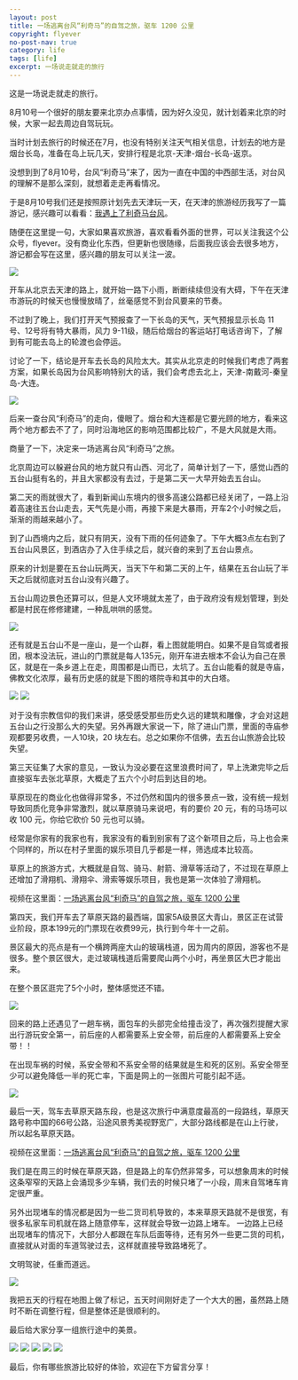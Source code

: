 ```yaml
---
layout: post
title: 一场逃离台风“利奇马”的自驾之旅，驱车 1200 公里
copyright: flyever
no-post-nav: true
category: life
tags: [life]
excerpt: 一场说走就走的旅行
---
```


这是一场说走就走的旅行。

8月10号一个很好的朋友要来北京办点事情，因为好久没见，就计划着来北京的时候，大家一起去周边自驾玩玩。

当时计划去旅行的时候还在7月，也没有特别关注天气相关信息，计划去的地方是烟台长岛，准备在岛上玩几天，安排行程是北京-天津-烟台-长岛-返京。

没想到到了8月10号，台风“利奇马”来了，因为一直在中国的中西部生活，对台风的理解不是那么深刻，就想着走走再看情况。

于是8月10号我们还是按照原计划先去天津玩一天，在天津的旅游经历我写了一篇游记，感兴趣可以看看：[我遇上了利奇马台风](http://www.ityouknow.com/life/2019/08/07/tianjing.html)。

随便在这里提一句，大家如果喜欢旅游，喜欢看看外面的世界，可以关注我这个公众号，flyever。没有商业化东西，但更新也很随缘，后面我应该会去很多地方，游记都会写在这里，感兴趣的朋友可以关注一波。

![](http://favorites.ren/assets/images/flyever.jpg)

开车从北京去天津的路上，就开始一路下小雨，断断续续但没有大碍，下午在天津市游玩的时候天也慢慢放晴了，丝毫感觉不到台风要来的节奏。

不过到了晚上，我们打开天气预报查了一下长岛的天气，天气预报显示长岛 11号、12号将有特大暴雨，风力 9-11级，随后给烟台的客运站打电话咨询下，了解到有可能去岛上的轮渡也会停运。

讨论了一下，结论是开车去长岛的风险太大。其实从北京走的时候我们考虑了两套方案，如果长岛因为台风影响特别大的话，我们会考虑去北上，天津-南戴河-秦皇岛-大连。

![](http://favorites.ren/assets/images/2019/it/driving02.jpeg)

后来一查台风“利奇马”的走向，傻眼了。烟台和大连都是它要光顾的地方，看来这两个地方都去不了了，同时沿海地区的影响范围都比较广，不是大风就是大雨。

商量了一下，决定来一场逃离台风“利奇马”之旅。

北京周边可以躲避台风的地方就只有山西、河北了，简单计划了一下，感觉山西的五台山挺有名的，并且大家都没有去过，于是第二天一大早开始去五台山。

第二天的雨就很大了，看到新闻山东境内的很多高速公路都已经关闭了，一路上沿着高速往五台山走去，天气先是小雨，再接下来是大暴雨，开车2个小时候之后，渐渐的雨越来越小了。

到了山西境内之后，就只有阴天，没有下雨的任何迹象了。下午大概3点左右到了五台山风景区，到酒店办了入住手续之后，就兴奋的来到了五台山景点。

原来的计划是要在五台山玩两天，当天下午和第二天的上午，结果在五台山玩了半天之后就彻底对五台山没有兴趣了。

五台山周边景色还算可以，但是人文环境就太差了，由于政府没有规划管理，到处都是村民在修修建建，一种乱哄哄的感觉。

![](http://favorites.ren/assets/images/2019/it/driving03.jpeg)

还有就是五台山不是一座山，是一个山群，看上图就能明白。如果不是自驾或者报团，根本没法玩，进山的门票就是每人135元，刚开车进去根本不会认为自己在景区，就是在一条乡道上在走，周围都是山而已，太坑了。五台山能看的就是寺庙，佛教文化浓厚，最有历史感的就是下图的塔院寺和其中的大白塔。

![](http://favorites.ren/assets/images/2019/it/driving04.jpeg)
![](http://favorites.ren/assets/images/2019/it/driving05.jpg)

对于没有宗教信仰的我们来讲，感受感受那些历史久远的建筑和雕像，才会对这趟五台山之行没那么大的失望。另外再跟大家说一下，除了进山门票，里面的寺庙参观都要另收费，一人10块，20 块左右。总之如果你不信佛，去五台山旅游会比较失望。

第三天征集了大家的意见，一致认为没必要在这里浪费时间了，早上洗漱完毕之后直接驱车去张北草原，大概走了五六个小时后到达目的地。

草原现在的商业化也做得非常多，不过仍然和国内的很多景点一致，没有统一规划导致同质化竞争非常激烈，就以草原骑马来说吧，有的要价 20 元，有的马场可以收 100 元，你给它砍价 50 元也可以骑。

经常是你家有的我家也有，我家没有的看到别家有了这个新项目之后，马上也会来个同样的，所以在村子里面的娱乐项目几乎都是一样，筛选成本比较高。


草原上的旅游方式，大概就是自驾、骑马、射箭、滑草等活动了，不过现在草原上还增加了滑翔机、滑翔伞、滑索等娱乐项目，我也是第一次体验了滑翔机。

视频在这里面：[一场逃离台风“利奇马”的自驾之旅，驱车 1200 公里](https://mp.weixin.qq.com/s/nzKpRksNp5dwo8RPtsDf6Q)

第四天，我们开车去了草原天路的最西端，国家5A级景区大青山，景区正在试营业阶段，原本199元的门票现在收费99元，执行到今年十一之前。

景区最大的亮点是有一个横跨两座大山的玻璃栈道，因为周内的原因，游客也不是很多。整个景区很大，走过玻璃栈道后需要爬山两个小时，再坐景区大巴才能出来。

在整个景区逛完了5个小时，整体感觉还不错。

![](http://favorites.ren/assets/images/2019/it/driving06.jpeg)

回来的路上还遇见了一趟车祸，面包车的头部完全给撞击没了，再次强烈提醒大家出行游玩安全第一，前后座的人都需要系上安全带，前后座的人都需要系上安全带！！

在出现车祸的时候，系安全带和不系安全带的结果就是生和死的区别。系安全带至少可以避免降低一半的死亡率，下面是网上的一张图片可能引起不适。

![](http://favorites.ren/assets/images/2019/it/driving07.jpeg)

最后一天，驾车去草原天路东段，也是这次旅行中满意度最高的一段路线，草原天路号称中国的66号公路，沿途风景秀美视野宽广，大部分路线都是在山上行驶，所以起名草原天路。

视频在这里面：[一场逃离台风“利奇马”的自驾之旅，驱车 1200 公里](https://mp.weixin.qq.com/s/nzKpRksNp5dwo8RPtsDf6Q)

我们是在周三的时候在草原天路，但是路上的车仍然非常多，可以想象周末的时候这条窄窄的天路上会涌现多少车辆，我们去的时候只堵了一小段，周末自驾堵车肯定很严重。

另外出现堵车的情况都是因为一些二货司机导致的，本来草原天路就不是很宽，有很多私家车司机就在路上随意停车，这样就会导致一边路上堵车。
一边路上已经出现堵车的情况下，大部分人都跟在车队后面等待，还有另外一些更二货的司机，直接就从对面的车道驾驶过去，这样就直接导致路堵死了。

文明驾驶，任重而道远。

![](http://favorites.ren/assets/images/2019/it/driving08.jpeg)

我把五天的行程在地图上做了标记，五天时间刚好走了一个大大的圈，虽然路上随时不断在调整行程，但是整体还是很顺利的。


最后给大家分享一组旅行途中的美景。

![](http://favorites.ren/assets/images/2019/it/driving09.jpeg)
![](http://favorites.ren/assets/images/2019/it/driving10.jpeg)
![](http://favorites.ren/assets/images/2019/it/driving11.jpg)
![](http://favorites.ren/assets/images/2019/it/driving12.jpg)
![](http://favorites.ren/assets/images/2019/it/driving13.jpeg)

最后，你有哪些旅游比较好的体验，欢迎在下方留言分享！



